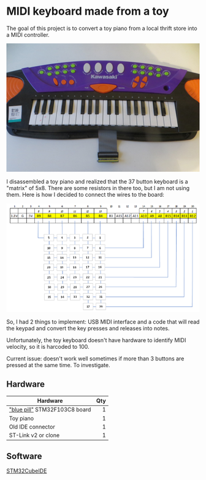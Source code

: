 # MIDI keyboard made from a toy

The goal of this project is to convert a toy piano from a local thrift store into a MIDI controller. 

![Toy piano](https://raw.githubusercontent.com/abelykh0/stm32f103-midi/master/doc/ToyPiano.jpg)

I disassembled a toy piano and realized that the 37 button keyboard is a "matrix" of 5x8. There are some resistors in there too, but I am not using them. Here is how I decided to connect the wires to the board:

![Pinout](https://raw.githubusercontent.com/abelykh0/stm32f103-midi/master/doc/Pinout.png)

So, I had 2 things to implement: USB MIDI interface and a code that will read the keypad and convert the key presses and releases into notes.

Unfortunately, the toy keyboard doesn't have hardware to identify MIDI velocity, so it is harcoded to 100.

Current issue: doesn't work well sometimes if more than 3 buttons are pressed at the same time. To investigate.

## Hardware

| Hardware      |    Qty|
| ------------- | -----:|
| ["blue pill"](https://stm32-base.org/boards/STM32F103C8T6-Blue-Pill) STM32F103C8 board | 1
| Toy piano | 1
| Old IDE connector | 1
| ST-Link v2 or clone | 1

## Software

[STM32CubeIDE](https://www.st.com/en/development-tools/stm32cubeide.html)

